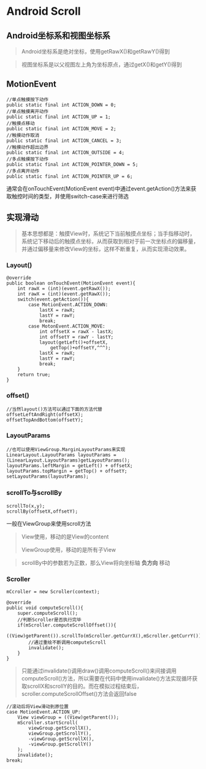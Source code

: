 # Android Scroll #
## Android坐标系和视图坐标系 ##
>Android坐标系是绝对坐标，使用getRawX()和getRawY()得到

>视图坐标系是以父视图左上角为坐标原点，通过getX()和getY()得到

## MotionEvent ##
	//单点触摸按下动作
    public static final int ACTION_DOWN = 0;
	//单点触摸离开动作
	public static final int ACTION_UP = 1;
	//触摸点移动
	public static final int ACTION_MOVE = 2;
	//触摸动作取消
	public static final int ACTION_CANCEL = 3;
	//触摸动作超出边界
	public static final int ACTION_OUTSIDE = 4;
	//多点触摸按下动作
	public static final int ACTION_POINTER_DOWN = 5;
	//多点离开动作
	public static final int ACTION_POINTER_UP = 6;

通常会在onTouchEvent(MotionEvent event)中通过event.getAction()方法来获取触控时间的类型，并使用switch-case来进行筛选

## 实现滑动 ##

>基本思想都是：触摸View时，系统记下当前触摸点坐标；当手指移动时，系统记下移动后的触摸点坐标，从而获取到相对于前一次坐标点的偏移量，并通过偏移量来修改View的坐标，这样不断重复，从而实现滑动效果。

### Layout() ###
    @override
	public boolean onTouchEvent(MotionEvent event){
		int rawX = (int)(event.getRawX());
		int rawX = (int)(event.getRawX());
		switch(event.getAction()){
			case MotionEvent.ACTION_DOWN:
				lastX = rawX;
				lastY = rawY;
				break;
			case MotonEvent.ACTION_MOVE:
				int offsetX = rawX - lastX;
				int offsetY = rawY - lastY;
				layout(getLeft()+offsetX,
					getTop()+offsetY,^^^);
				lastX = rawX;
				lastY = rawY;
				break;
		}
		return true;
	}
### offset() ###
	//当然layout()方法可以通过下面的方法代替
	offsetLeftAndRight(offsetX);
	offsetTopAndBottom(offsetY);

### LayoutParams ###

	//也可以使用ViewGroup.MarginLayoutParams来实现
	LinearLayout.LayoutParams layoutParams = (LinearLayout.LayoutParams)getLayoutParams();
	layoutParams.leftMargin = getLeft() + offsetX;
	layoutParams.topMargin = getTop() + offsetY;
	setLayoutParams(layoutParams);

### scrollTo与scrollBy ###

	scrollTo(x,y);
	scrollBy(offsetX,offsetY);

一般在ViewGroup来使用scroll方法
>View使用，移动的是View的content
>
>ViewGroup使用，移动的是所有子View

>scrollBy中的参数若为正数，那么View将向坐标轴 **负方向** 移动

### Scroller ###
    
    mCcroller = new Scroller(context);
	
	@override
	public void computeScroll(){
		super.computeScroll();
		//判断Scroller是否执行完毕
		if(mScroller.computeScrollOffset()){
			((View)getParent()).scrollTo(mScroller.getCurrX(),mScroller.getCurrY());
			//通过重绘不断调用computeScroll
			invalidate();
		}
	}
>只能通过invalidate()调用draw()调用computeScroll()来间接调用computeScroll()方法，所以需要在代码中使用invalidate()方法实现循环获取scrollX和scrollY的目的。而在模拟过程结束后，scroller.computeScrollOffset()方法会返回false

	//滚动后将View滑动到原位置
    case MotionEvent.ACTION_UP:
		View viewGroup = ((View)getParent());
		mScroller.startScroll(
			viewGroup.getScrollX(),
			viewGroup.getScrollY(),
			-viewGroup.getScrollX(),
			-viewGroup.getScrollY()
		);
		invalidate();
	break;

